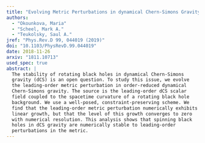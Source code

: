 ```yaml
---
title: "Evolving Metric Perturbations in dynamical Chern-Simons Gravity"
authors:
  - "Okounkova, Maria"
  - "Scheel, Mark A."
  - "Teukolsky, Saul A."
jref: "Phys.Rev.D 99, 044019 (2019)"
doi: "10.1103/PhysRevD.99.044019"
date: 2018-11-26
arxiv: "1811.10713"
used_spec: true
abstract: |
  The stability of rotating black holes in dynamical Chern-Simons
  gravity (dCS) is an open question. To study this issue, we evolve
  the leading-order metric perturbation in order-reduced dynamical
  Chern-Simons gravity. The source is the leading-order dCS scalar
  field coupled to the spacetime curvature of a rotating black hole
  background. We use a well-posed, constraint-preserving scheme. We
  find that the leading-order metric perturbation numerically exhibits
  linear growth, but that the level of this growth converges to zero
  with numerical resolution. This analysis shows that spinning black
  holes in dCS gravity are numerically stable to leading-order
  perturbations in the metric.
---
```

